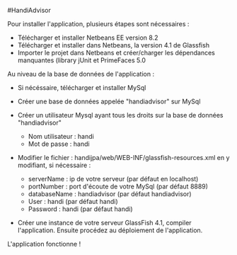 #HandiAdvisor

Pour installer l'application, plusieurs étapes sont nécessaires :
- Télécharger et installer Netbeans EE version 8.2
- Télécharger et installer dans Netbeans, la version 4.1 de Glassfish
- Importer le projet dans Netbeans et créer/charger les dépendances manquantes (library jUnit et PrimeFaces 5.0

Au niveau de la base de données de l'application :
- Si nécéssaire, télécharger et installer MySql
- Créer une base de données appelée "handiadvisor" sur MySql
- Créer un utilisateur Mysql ayant tous les droits sur la base de données "handiadvisor"
  - Nom utilisateur : handi
  - Mot de passe : handi
  
- Modifier le fichier  : handijpa/web/WEB-INF/glassfish-resources.xml en y modifiant, si nécessaire :
  - serverName : ip de votre serveur (par défaut en localhost)
  - portNumber : port d'écoute de votre MySql (par défaut 8889)
  - databaseName : handiadvisor (par défaut handiadvisor)
  - User : handi (par défaut handi)
  - Password : handi (par défaut handi)
  
- Créer une instance de votre serveur GlassFish 4.1, compiler l'application. Ensuite procédez au déploiement de l'application.

L'application fonctionne !
  


